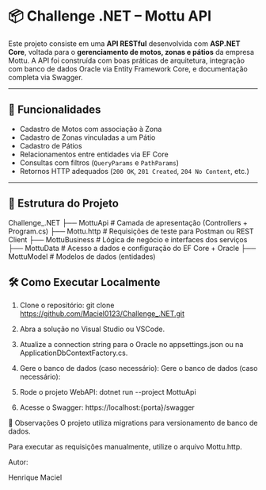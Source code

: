 # 📦 Challenge .NET – Mottu API

Este projeto consiste em uma **API RESTful** desenvolvida com **ASP.NET Core**, voltada para o **gerenciamento de motos, zonas e pátios** da empresa Mottu. A API foi construída com boas práticas de arquitetura, integração com banco de dados Oracle via Entity Framework Core, e documentação completa via Swagger.

---

## 🚀 Funcionalidades

- Cadastro de Motos com associação à Zona
- Cadastro de Zonas vinculadas a um Pátio
- Cadastro de Pátios
- Relacionamentos entre entidades via EF Core
- Consultas com filtros (`QueryParams` e `PathParams`)
- Retornos HTTP adequados (`200 OK`, `201 Created`, `204 No Content`, etc.)

---

## 🧱 Estrutura do Projeto

 Challenge_.NET
├── MottuApi # Camada de apresentação (Controllers + Program.cs)
      ├── Mottu.http # Requisições de teste para Postman ou REST Client
├── MottuBusiness # Lógica de negócio e interfaces dos serviços
├── MottuData # Acesso a dados e configuração do EF Core + Oracle
├── MottuModel # Modelos de dados (entidades)

## 🛠️ Como Executar Localmente

1. Clone o repositório:
git clone https://github.com/Maciel0123/Challenge_.NET.git

2. Abra a solução no Visual Studio ou VSCode.

3. Atualize a connection string para o Oracle no appsettings.json ou na ApplicationDbContextFactory.cs.

4. Gere o banco de dados (caso necessário):
Gere o banco de dados (caso necessário):

5. Rode o projeto WebAPI:
dotnet run --project MottuApi

6. Acesse o Swagger:
https://localhost:{porta}/swagger

📎 Observações
O projeto utiliza migrations para versionamento de banco de dados.

Para executar as requisições manualmente, utilize o arquivo Mottu.http.

Autor:

Henrique Maciel
